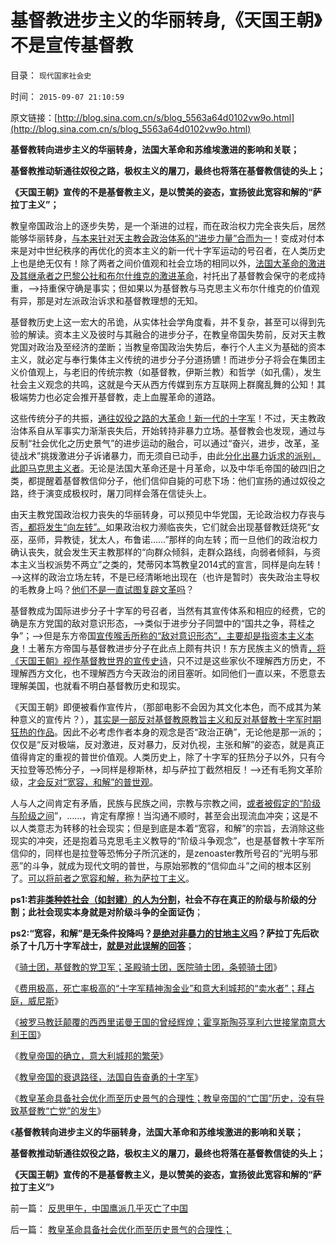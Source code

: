 # 基督教进步主义的华丽转身,《天国王朝》不是宣传基督教

目录： `现代国家社会史` 

时间： `2015-09-07 21:10:59` 

原文链接：[http://blog.sina.com.cn/s/blog_5563a64d0102vw9o.html](http://blog.sina.com.cn/s/blog_5563a64d0102vw9o.html)

**基督教转向进步主义的华丽转身，法国大革命和苏维埃激进的影响和关联；**

**基督教推动斩通往奴役之路，极权主义的屠刀，最终也将落在基督教信徒的头上；**

**《天国王朝》宣传的不是基督教主义，是以赞美的姿态，宣扬彼此宽容和解的“萨拉丁主义”；**



教皇帝国政治上的逐步失势，是一个渐进的过程，而在政治权力完全丧失后，居然能够华丽转身，[与本来针对天主教会政治体系的“进步力量”合而为一](../../../2015/5/28/美国普众物质文明的成功，后验了社会进化论的先验.md)！变成对付本来是对中世纪秩序的再优化的资本主义的新一代十字军运动的号召者，在人类历史上也是绝无仅有！除了两者之间价值观和社会立场的相同以外，[法国大革命的激进及其继承者之巴黎公社和布尔什维克的激进革命](../../../2015/1/4/法国大革命及南美独立运动的“反动派”真的不合理吗？.md)，衬托出了基督教会保守的老成持重，——>持重保守确是事实；但如果以为基督教与马克思主义布尔什维克的价值观有异，那是对左派政治诉求和基督教理想的无知。

基督教历史上这一宏大的吊诡，从实体社会学角度看，并不复杂，甚至可以得到先验的解读。资本主义及彼时与其融合的进步分子，在教皇帝国失势前，反对天主教党国对政治及至经济的垄断；当教皇帝国政治失势后，奉行个人主义为基础的资本主义，就必定与奉行集体主义传统的进步分子分道扬镳！而进步分子将会在集团主义价值观上，与老旧的传统宗教（如基督教，伊斯兰教）和哲学（如孔儒），发生社会主义观念的共鸣，这就是今天从西方传媒到东方互联网上群魔乱舞的公知！其极端势力也必定会推开基督教，走上血腥革命的道路。

这些传统分子的共振，[通往奴役之路的大革命！新一代的十字军](../../../2015/3/22/基督教和马克思主义语境中的革命和进化；.md)！不过，天主教政治体系自从军事实力渐渐丧失后，开始转持非暴力立场。基督教会也发现，通过与反制“社会优化之历史景气”的进步运动的融合，可以通过“奋兴，进步，改革，圣徒战术”挑拨激进分子诉诸暴力，而无须自已动手，由此[分化出暴力诉求的派别，此即马克思主义者](../../../2012/10/5/革命！多少罪恶以自由为名！.md)。无论是法国大革命还是十月革命，以及中华毛帝国的破四旧之类，都提醒着基督教信仰分子，他们信仰自毙的可悲下场：他们宣扬的通过奴役之路，终于演变成极权时，屠刀同样会落在信徒头上。

由天主教党国政治权力丧失的华丽转身，可以预见中华党国，无论政治权力存丧与否[，都将发生“向左转”。](../../../2012/1/1/多数人暴政的“怀旧”“复古”的虚拟正义.md)如果政治权力濒临丧失，它们就会出现基督教廷烧死“女巫，巫师，异教徒，犹太人，布鲁诺……”那样的向左转；而一旦他们的政治权力确认丧失，就会发生天主教那样的“向群众倾斜，走群众路线，向弱者倾斜，与资本主义当权派势不两立”之类的，梵蒂冈本笃教皇2014式的宣言，同样是向左转！——>这样的政治立场左转，不是已经清晰地出现在（也许是暂时）丧失政治主导权的毛教身上吗？[他们不是一直试图复辟文革吗](../../../2012/4/6/文革复辟的危险是现实的，致命的，也是长期的.md)？

基督教成为国际进步分子十字军的号召者，当然有其宣传体系和相应的经费，它的确是东方党国的敌对意识形态，——>类似于进步分子同盟中的“国共之争，蒋桂之争”；——>但是东方帝国[宣传喉舌所称的“敌对意识形态”，主要却是指资本主义本身](../../../2013/10/14/敌对意识形态忠告中国，不要再走到免费医疗的邪路上.md)！土著东方帝国与基督教进步分子在此点上颇有共识！东方民族主义的愤青[，将《天国王朝》视作基督教世界的宣传史诗](../../../2015/8/27/萨拉丁的政治处境和财政依赖，展开《天国王朝》的历史情节；.md)，只不过是这些家伙不理解西方历史，不理解西方文化，也不理解西方今天政治的闭目塞听。如同他们一直以来，不愿意去理解美国，也就看不明白基督教历史和现实。

《天国王朝》即便被看作宣传片，（那部电影不会因为其文化本色，而不成其为某种意义的宣传片？），[其实是一部反对基督教原教旨主义和反对基督教十字军时期狂热的作品](../../../2013/5/15/为什么毛棍能冒充基督徒，能挑动基督教围剿个人主义？.md)。因此不必考虑作者本身的观念是否“政治正确”，无论他是那一派的；仅仅是“反对极端，反对激进，反对暴力，反对仇视，主张和解”的姿态，就是真正值得肯定的重视的普世价值观。人类历史上，除了十字军的狂热分子以外，只有今天拉登等恐怖分子，——>同样是穆斯林，却与萨拉丁截然相反！——>还有毛狗文革阶级，[才会反对“宽容，和解”的普世观](http://darthvad.blog.sohu.com/252061588.html)。

人与人之间肯定有矛盾，民族与民族之间，宗教与宗教之间，[或者被假定的“阶级与阶级之间](../../../2012/4/9/被残杀的亲人，被灭绝的人性.md)”，……，肯定有摩擦！当沟通不顺时，甚至会出现流血冲突；这是不以人类意志为转移的社会现实；但是到底是本着“宽容，和解”的宗旨，去消除这些现实的冲突，还是抱着马克思毛主义教导的“阶级斗争观念”，也是基督教十字军所信仰的，同样也是拉登等恐怖分子所沉迷的，是zenoaster教所号召的“光明与邪恶”的斗争，就成为现代文明的普世，与原始邪教的“信仰血斗”之间的根本区别了。[可以将前者之宽容和解，称为萨拉丁主义](../../../2015/8/28/为什么本拉登和伊斯兰国，都不是萨拉丁主义？.md)。

**ps1:若[非类种姓社会（如封建）的人为分割](../../../2010/5/26/国家主义是类种姓制度的孪生形态.md)，社会不存在真正的阶级与阶级的分割；此社会现实本身就是对阶级斗争的全面证伪**；

**ps2:“宽容，和解”是无条件投降吗？[是绝对非暴力的甘地主义吗](../../../2009/10/24/暴力的社会价值和非暴力的不合作，及圣雄甘地.md)？萨拉丁先后砍杀了十几万十字军战士，[就是对此误解的回答](../../../2014/1/18/自卫是对侵略的镇压，非暴力是对报复的替代.md)**；

《[骑士团，基督教的党卫军；圣殿骑士团，医院骑士团，条顿骑士团](../../../2015/9/1/基督教的党卫军；圣殿骑士团，医院骑士团，条顿骑士团；.md)》

《[费用极高，死亡率极高的“十字军精神淘金业”和意大利城邦的“卖水者”；拜占庭，威尼斯](../../../2015/9/2/十字军的信仰淘金业，拜占庭和威尼斯，及意大利中世纪城邦.md)》

《[被罗马教廷颠覆的西西里诺曼王国的曾经辉煌；霍享斯陶芬享利六世接掌南意大利王国](../../../2015/9/3/被罗马教廷颠覆的西西里诺曼王国的曾经辉煌.md)》

《[教皇帝国的确立，意大利城邦的繁荣](../../../2015/9/4/教皇帝国的确立，意大利城邦的繁荣.md)》

《[教皇帝国的衰退路径，法国自告奋勇的十字军](../../../2015/9/5/教皇帝国的衰退路径，法国自告奋勇的十字军；.md)》

《[教皇革命具备社会优化而至历史景气的合理性；教皇帝国的“亡国”历史，没有导致基督教“亡党”的发生](../../../2015/9/6/教皇革命具备社会优化而至历史景气的合理性；.md)》

《**基督教转向进步主义的华丽转身，法国大革命和苏维埃激进的影响和关联；**

**基督教推动斩通往奴役之路，极权主义的屠刀，最终也将落在基督教信徒的头上；**

**《天国王朝》宣传的不是基督教主义，是以赞美的姿态，宣扬彼此宽容和解的“萨拉丁主义”**》

前一篇： [反思甲午，中国鹰派几乎灭亡了中国](../../../2015/9/16/反思甲午，中国鹰派几乎灭亡了中国.md)

后一篇： [教皇革命具备社会优化而至历史景气的合理性；](../../../2015/9/6/教皇革命具备社会优化而至历史景气的合理性；.md)

